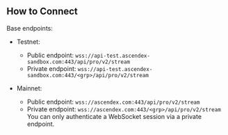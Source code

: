 ## How to Connect

Base endpoints:

* Testnet: 
  * Public endpoint: `wss://api-test.ascendex-sandbox.com:443/api/pro/v2/stream`
  * Private endpoint: `wss://api-test.ascendex-sandbox.com:443/<grp>/api/pro/v2/stream`
  
* Mainnet:
  * Public endpoint: `wss://ascendex.com:443/api/pro/v2/stream`
  * Private endpoint: `wss://ascendex.com:443/<grp>/api/pro/v2/stream`
You can only authenticate a WebSocket session via a private endpoint.
